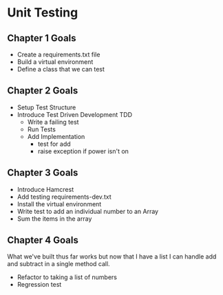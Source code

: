 # Unit Testing

## Chapter 1 Goals

* Create a requirements.txt file
* Build a virtual environment
* Define a class that we can test

## Chapter 2 Goals
* Setup Test Structure
* Introduce Test Driven Development TDD
  * Write a failing test
  * Run Tests
  * Add Implementation 
    * test for add
    * raise exception if power isn't on

## Chapter 3 Goals
* Introduce Hamcrest
* Add testing requirements-dev.txt
* Install the virtual environment
* Write test to add an individual number to an Array
* Sum the items in the array

## Chapter 4 Goals
What we've built thus far works but now that I have a list I can 
handle add and subtract in a single method call.
* Refactor to taking a list of numbers
* Regression test